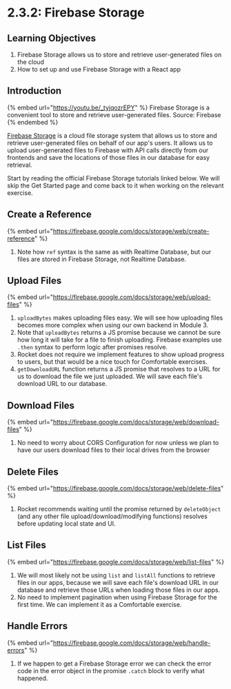 # 2.3.2: Firebase Storage

## Learning Objectives

1. Firebase Storage allows us to store and retrieve user-generated files on the cloud
2. How to set up and use Firebase Storage with a React app

## Introduction

{% embed url="https://youtu.be/_tyjqozrEPY" %}
Firebase Storage is a convenient tool to store and retrieve user-generated files. Source: Firebase
{% endembed %}

[Firebase Storage](https://firebase.google.com/docs/storage) is a cloud file storage system that allows us to store and retrieve user-generated files on behalf of our app's users. It allows us to upload user-generated files to Firebase with API calls directly from our frontends and save the locations of those files in our database for easy retrieval.

Start by reading the official Firebase Storage tutorials linked below. We will skip the Get Started page and come back to it when working on the relevant exercise.

## Create a Reference

{% embed url="https://firebase.google.com/docs/storage/web/create-reference" %}

1. Note how `ref` syntax is the same as with Realtime Database, but our files are stored in Firebase Storage, not Realtime Database.

## Upload Files

{% embed url="https://firebase.google.com/docs/storage/web/upload-files" %}

1. `uploadBytes` makes uploading files easy. We will see how uploading files becomes more complex when using our own backend in Module 3.
2. Note that `uploadBytes` returns a JS promise because we cannot be sure how long it will take for a file to finish uploading. Firebase examples use `.then` syntax to perform logic after promises resolve.
3. Rocket does not require we implement features to show upload progress to users, but that would be a nice touch for Comfortable exercises.
4. `getDownloadURL` function returns a JS promise that resolves to a URL for us to download the file we just uploaded. We will save each file's download URL to our database.

## Download Files

{% embed url="https://firebase.google.com/docs/storage/web/download-files" %}

1. No need to worry about CORS Configuration for now unless we plan to have our users download files to their local drives from the browser

## Delete Files

{% embed url="https://firebase.google.com/docs/storage/web/delete-files" %}

1. Rocket recommends waiting until the promise returned by `deleteObject` (and any other file upload/download/modifying functions) resolves before updating local state and UI.

## List Files

{% embed url="https://firebase.google.com/docs/storage/web/list-files" %}

1. We will most likely not be using `list` and `listAll` functions to retrieve files in our apps, because we will save each file's download URL in our database and retrieve those URLs when loading those files in our apps.
2. No need to implement pagination when using Firebase Storage for the first time. We can implement it as a Comfortable exercise.

## Handle Errors

{% embed url="https://firebase.google.com/docs/storage/web/handle-errors" %}

1. If we happen to get a Firebase Storage error we can check the error code in the error object in the promise `.catch` block to verify what happened.
